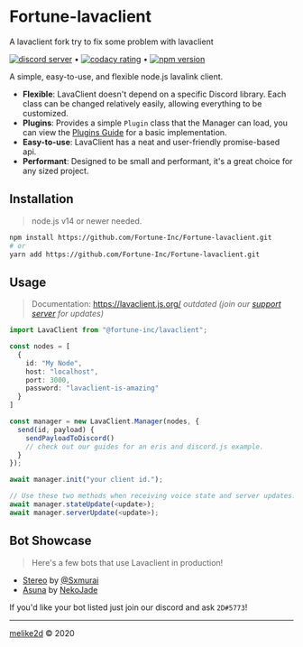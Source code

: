# Fortune-lavaclient
A lavaclient fork try to fix some problem with lavaclient

[![discord server][discord]](https://discord.gg/vuJxnYk) &bull; [![codacy rating][codacy]](https://www.codacy.com/gh/Lavaclient/lavaclient?utm_source=github.com&utm_medium=referral&utm_content=Lavaclient/lavaclient&utm_campaign=Badge_Grade) &bull; [![npm version][version]](https://npmjs.com/lavaclient)

A simple, easy-to-use, and flexible node.js lavalink client.

- **Flexible**: LavaClient doesn't depend on a specific Discord library. Each class can be changed relatively easily, allowing everything to be customized.
- **Plugins**: Provides a simple `Plugin` class that the Manager can load, you can view the [Plugins Guide](https://lavaclient.js.org/guide/plugins.html) for a basic implementation.
- **Easy-to-use**: LavaClient has a neat and user-friendly promise-based api.
- **Performant**: Designed to be small and performant, it's a great choice for any sized project.

## Installation

> node.js v14 or newer needed.

```sh
npm install https://github.com/Fortune-Inc/Fortune-lavaclient.git
# or
yarn add https://github.com/Fortune-Inc/Fortune-lavaclient.git
```

## Usage

> Documentation: <https://lavaclient.js.org/> *outdated (join our [support server](https://discord.gg/vuJxnYk) for updates)*

```ts
import LavaClient from "@fortune-inc/lavaclient";

const nodes = [
  {
    id: "My Node",
    host: "localhost",
    port: 3000,
    password: "lavaclient-is-amazing"
  }
]

const manager = new LavaClient.Manager(nodes, {
  send(id, payload) {
    sendPayloadToDiscord()
    // check out our guides for an eris and discord.js example.
  }
});

await manager.init("your client id.");

// Use these two methods when receiving voice state and server updates.
await manager.stateUpdate(<update>);
await manager.serverUpdate(<update>);
```

## Bot Showcase

> Here's a few bots that use Lavaclient in production!

- [Stereo](https://top.gg/bot/725808086933176410) by [@Sxmurai](https://github.com/Sxmurai)
- [Asuna](https://top.gg/bot/420907324945989632) by [NekoJade](https://github.com/Jade3375)

If you'd like your bot listed just join our discord and ask `2D#5773`!

---

[discord]: https://discordapp.com/api/guilds/733105160628469793/embed.png
[codacy]: https://api.codacy.com/project/badge/Grade/fe049eb85ee74900ae764fc5af6a6299
[version]: https://img.shields.io/npm/v/lavaclient.svg?maxAge=3600

[melike2d](https://github.com/melike2d) &copy; 2020

